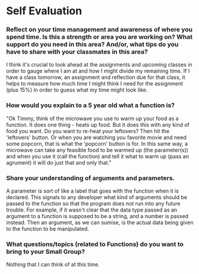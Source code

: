 # Self Evaluation

### Reflect on your time management and awareness of where you spend time. Is this a strength or area you are working on? What support do you need in this area? And/or, what tips do you have to share with your classmates in this area?
I think it's crucial to look ahead at the assignments and upcoming classes in order to gauge where I am at and how I might divide my remaining time. If I have a class tomorrow, an assignment and reflection due for that class, it helps to measure how much time I might think I need for the assignment (plus 15%) in order to guess what my time might look like.

### How would you explain to a 5 year old what a function is?
"Ok Timmy, think of the microwave you use to warm up your food as a function. It does one thing - heats up food. But it does this with any kind of food you want. Do you want to re-heat your leftovers? Then hit the 'leftovers' button. Or when you are watching you favorite movie and need some popcorn, that is what the 'popcorn' button is for. In this same way, a microwave can take any feasible food to be warmed up (the parameter(s)) and when you use it (call the function) and tell it what to warm up (pass an agrument) it will do just that and only that."

### Share your understanding of arguments and parameters.
A parameter is sort of like a label that goes with the function when it is declared. This signals to any developer what kind of arguments should be passed to the function so that the program does not run into any future trouble. For example, if it wasn't clear that the data type passed as an argument to a function is supposed to be a string, and a number is passed instead.
Then an argument, as we can sumise, is the actual data being given to the function to be manipulated.

### What questions/topics (related to Functions) do you want to bring to your Small Group?
Nothing that I can think of at this time.
